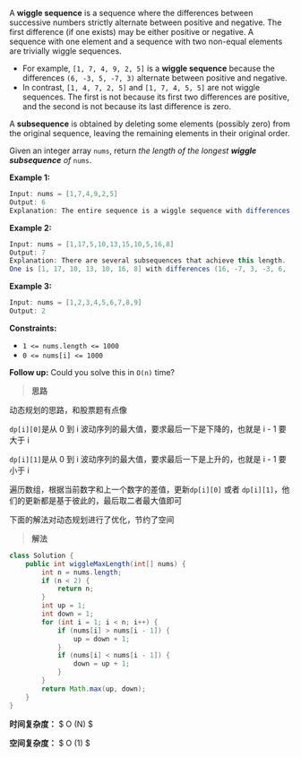 A **wiggle sequence** is a sequence where the differences between successive numbers strictly alternate between positive and negative. The first difference (if one exists) may be either positive or negative. A sequence with one element and a sequence with two non-equal elements are trivially wiggle sequences.

- For example, `[1, 7, 4, 9, 2, 5]` is a **wiggle sequence** because the differences `(6, -3, 5, -7, 3)` alternate between positive and negative.
- In contrast, `[1, 4, 7, 2, 5]` and `[1, 7, 4, 5, 5]` are not wiggle sequences. The first is not because its first two differences are positive, and the second is not because its last difference is zero.

A **subsequence** is obtained by deleting some elements (possibly zero) from the original sequence, leaving the remaining elements in their original order.

Given an integer array `nums`, return *the length of the longest **wiggle subsequence** of* `nums`.

 

**Example 1:**

```java
Input: nums = [1,7,4,9,2,5]
Output: 6
Explanation: The entire sequence is a wiggle sequence with differences (6, -3, 5, -7, 3).
```

**Example 2:**

```java
Input: nums = [1,17,5,10,13,15,10,5,16,8]
Output: 7
Explanation: There are several subsequences that achieve this length.
One is [1, 17, 10, 13, 10, 16, 8] with differences (16, -7, 3, -3, 6, -8).
```

**Example 3:**

```java
Input: nums = [1,2,3,4,5,6,7,8,9]
Output: 2
```

 

**Constraints:**

- `1 <= nums.length <= 1000`
- `0 <= nums[i] <= 1000`

 

**Follow up:** Could you solve this in `O(n)` time?



> **思路**

动态规划的思路，和股票题有点像

`dp[i][0]`是从 0 到 i 波动序列的最大值，要求最后一下是下降的，也就是 i - 1 要大于 i

`dp[i][1]`是从 0 到 i 波动序列的最大值，要求最后一下是上升的，也就是 i - 1 要小于 i

遍历数组，根据当前数字和上一个数字的差值，更新`dp[i][0]` 或者 `dp[i][1]`，他们的更新都是基于彼此的，最后取二者最大值即可

下面的解法对动态规划进行了优化，节约了空间

> **解法**

```java
class Solution {
    public int wiggleMaxLength(int[] nums) {
        int n = nums.length;
        if (n < 2) {
            return n;
        }
        int up = 1;
        int down = 1;
        for (int i = 1; i < n; i++) {
            if (nums[i] > nums[i - 1]) {
                up = down + 1;
            }
            if (nums[i] < nums[i - 1]) {
                down = up + 1;
            }
        }
        return Math.max(up, down);
    }
}
```

**时间复杂度：** $ O (N) $

**空间复杂度：** $ O (1) $